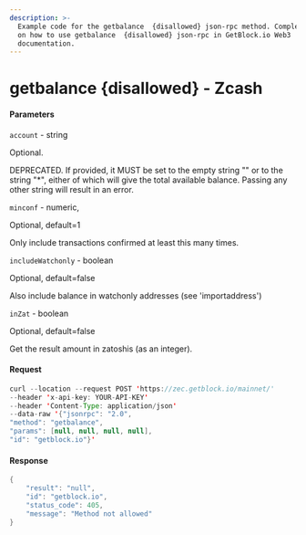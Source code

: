 ```yaml
---
description: >-
  Example code for the getbalance  {disallowed} json-rpc method. Сomplete guide
  on how to use getbalance  {disallowed} json-rpc in GetBlock.io Web3
  documentation.
---
```


# getbalance {disallowed} - Zcash

#### Parameters

`account` - string

Optional.

DEPRECATED. If provided, it MUST be set to the empty string "" or to the string "\*", either of which will give the total available balance. Passing any other string will result in an error.

`minconf` - numeric,

Optional, default=1

Only include transactions confirmed at least this many times.

`includeWatchonly` - boolean

Optional, default=false

Also include balance in watchonly addresses (see 'importaddress')

`inZat` - boolean

Optional, default=false

Get the result amount in zatoshis (as an integer).

#### Request

```java
curl --location --request POST 'https://zec.getblock.io/mainnet/' 
--header 'x-api-key: YOUR-API-KEY' 
--header 'Content-Type: application/json' 
--data-raw '{"jsonrpc": "2.0",
"method": "getbalance",
"params": [null, null, null, null],
"id": "getblock.io"}'
```

#### Response

```java
{
    "result": "null",
    "id": "getblock.io",
    "status_code": 405,
    "message": "Method not allowed"
}
```
